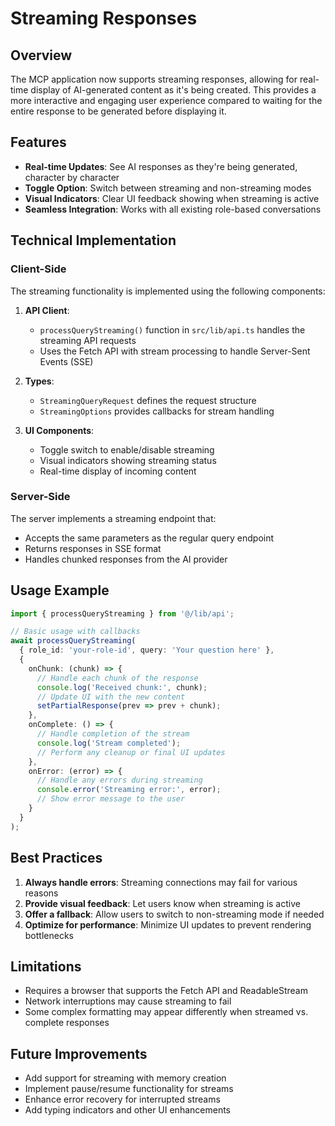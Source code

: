 # Streaming Responses

## Overview

The MCP application now supports streaming responses, allowing for real-time display of AI-generated content as it's being created. This provides a more interactive and engaging user experience compared to waiting for the entire response to be generated before displaying it.

## Features

- **Real-time Updates**: See AI responses as they're being generated, character by character
- **Toggle Option**: Switch between streaming and non-streaming modes
- **Visual Indicators**: Clear UI feedback showing when streaming is active
- **Seamless Integration**: Works with all existing role-based conversations

## Technical Implementation

### Client-Side

The streaming functionality is implemented using the following components:

1. **API Client**:
   - `processQueryStreaming()` function in `src/lib/api.ts` handles the streaming API requests
   - Uses the Fetch API with stream processing to handle Server-Sent Events (SSE)

2. **Types**:
   - `StreamingQueryRequest` defines the request structure
   - `StreamingOptions` provides callbacks for stream handling

3. **UI Components**:
   - Toggle switch to enable/disable streaming
   - Visual indicators showing streaming status
   - Real-time display of incoming content

### Server-Side

The server implements a streaming endpoint that:

- Accepts the same parameters as the regular query endpoint
- Returns responses in SSE format
- Handles chunked responses from the AI provider

## Usage Example

```typescript
import { processQueryStreaming } from '@/lib/api';

// Basic usage with callbacks
await processQueryStreaming(
  { role_id: 'your-role-id', query: 'Your question here' },
  {
    onChunk: (chunk) => {
      // Handle each chunk of the response
      console.log('Received chunk:', chunk);
      // Update UI with the new content
      setPartialResponse(prev => prev + chunk);
    },
    onComplete: () => {
      // Handle completion of the stream
      console.log('Stream completed');
      // Perform any cleanup or final UI updates
    },
    onError: (error) => {
      // Handle any errors during streaming
      console.error('Streaming error:', error);
      // Show error message to the user
    }
  }
);
```

## Best Practices

1. **Always handle errors**: Streaming connections may fail for various reasons
2. **Provide visual feedback**: Let users know when streaming is active
3. **Offer a fallback**: Allow users to switch to non-streaming mode if needed
4. **Optimize for performance**: Minimize UI updates to prevent rendering bottlenecks

## Limitations

- Requires a browser that supports the Fetch API and ReadableStream
- Network interruptions may cause streaming to fail
- Some complex formatting may appear differently when streamed vs. complete responses

## Future Improvements

- Add support for streaming with memory creation
- Implement pause/resume functionality for streams
- Enhance error recovery for interrupted streams
- Add typing indicators and other UI enhancements
